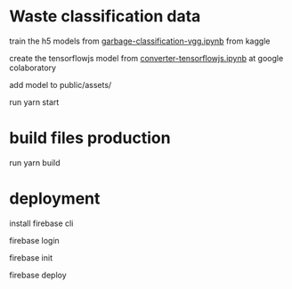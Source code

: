 # Waste classification data
train the h5 models from [garbage-classification-vgg.ipynb](https://www.kaggle.com/williamchans/garbage-classification-cnn-comparison-vgg) from kaggle

create the tensorflowjs model from [converter-tensorflowjs.ipynb](https://colab.research.google.com/drive/1Q4dH8th2kipi6B0UHBLRmGxl5AuoJlz4?usp=sharing) at google colaboratory

add model to public/assets/

run yarn start

# build files production
run yarn build
# deployment
install firebase cli

firebase login

firebase init

firebase deploy
